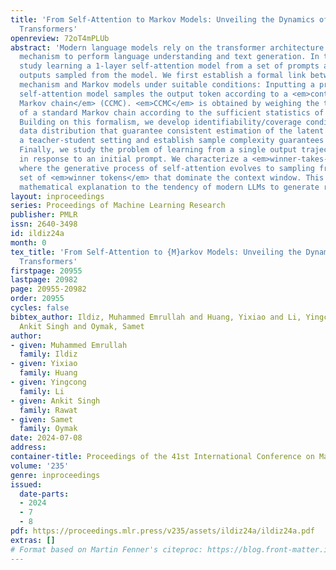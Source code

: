 ```yaml
---
title: 'From Self-Attention to Markov Models: Unveiling the Dynamics of Generative
  Transformers'
openreview: 72oT4mPLUb
abstract: 'Modern language models rely on the transformer architecture and attention
  mechanism to perform language understanding and text generation. In this work, we
  study learning a 1-layer self-attention model from a set of prompts and the associated
  outputs sampled from the model. We first establish a formal link between the self-attention
  mechanism and Markov models under suitable conditions: Inputting a prompt to the
  self-attention model samples the output token according to a <em>context-conditioned
  Markov chain</em> (CCMC). <em>CCMC</em> is obtained by weighing the transition matrix
  of a standard Markov chain according to the sufficient statistics of the prompt/context.
  Building on this formalism, we develop identifiability/coverage conditions for the
  data distribution that guarantee consistent estimation of the latent model under
  a teacher-student setting and establish sample complexity guarantees under IID data.
  Finally, we study the problem of learning from a single output trajectory generated
  in response to an initial prompt. We characterize a <em>winner-takes-all</em> phenomenon
  where the generative process of self-attention evolves to sampling from a small
  set of <em>winner tokens</em> that dominate the context window. This provides a
  mathematical explanation to the tendency of modern LLMs to generate repetitive text.'
layout: inproceedings
series: Proceedings of Machine Learning Research
publisher: PMLR
issn: 2640-3498
id: ildiz24a
month: 0
tex_title: 'From Self-Attention to {M}arkov Models: Unveiling the Dynamics of Generative
  Transformers'
firstpage: 20955
lastpage: 20982
page: 20955-20982
order: 20955
cycles: false
bibtex_author: Ildiz, Muhammed Emrullah and Huang, Yixiao and Li, Yingcong and Rawat,
  Ankit Singh and Oymak, Samet
author:
- given: Muhammed Emrullah
  family: Ildiz
- given: Yixiao
  family: Huang
- given: Yingcong
  family: Li
- given: Ankit Singh
  family: Rawat
- given: Samet
  family: Oymak
date: 2024-07-08
address:
container-title: Proceedings of the 41st International Conference on Machine Learning
volume: '235'
genre: inproceedings
issued:
  date-parts:
  - 2024
  - 7
  - 8
pdf: https://proceedings.mlr.press/v235/assets/ildiz24a/ildiz24a.pdf
extras: []
# Format based on Martin Fenner's citeproc: https://blog.front-matter.io/posts/citeproc-yaml-for-bibliographies/
---
```

